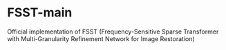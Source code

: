# FSST-main
Official implementation of FSST (Frequency-Sensitive Sparse Transformer with Multi-Granularity Refinement Network for Image Restoration) 
